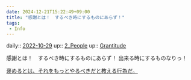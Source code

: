 ```yaml
---
date: 2024-12-21T15:22:49+09:00
title: "感謝とは！　するべき時にするものにあらず！"
tags:
 - Info
---
```


daily:: [2022-10-29](Daily_Note/2022-10-29.md)
up:: [2_People](2_People.md)
up:: [Grantitude](Bar/Novel/Topics/Grantitude.md)

感謝とは！　するべき時にするものにあらず！
出来る時にするものなりっ！

[褒めるとは、それをもっとやるべきだと教える行為だ。](Info/褒めるとは、それをもっとやるべきだと教える行為だ。.md)